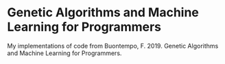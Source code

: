 # Genetic Algorithms and Machine Learning for Programmers

My implementations of code from Buontempo, F. 2019. Genetic Algorithms and
Machine Learning for Programmers.

